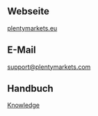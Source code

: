 ## Webseite
 
<a href="https://www.plentymarkets.eu/" target="_blank">plentymarkets.eu</a> 
 
## E-Mail
 
<a href="mailto:support@plentymarkets.com">support@plentymarkets.com</a>

## Handbuch

<a href="https://knowledge.plentymarkets.com/omni-channel/multi-channel/neckermann/neckermann-at-einrichten" target="_blank">Knowledge</a>
